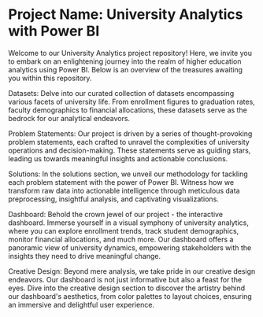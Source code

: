 # Project Name: University Analytics with Power BI
Welcome to our University Analytics project repository! Here, we invite you to embark on an enlightening journey into the realm of higher education analytics using Power BI. Below is an overview of the treasures awaiting you within this repository.

Datasets: Delve into our curated collection of datasets encompassing various facets of university life. From enrollment figures to graduation rates, faculty demographics to financial allocations, these datasets serve as the bedrock for our analytical endeavors.

Problem Statements: Our project is driven by a series of thought-provoking problem statements, each crafted to unravel the complexities of university operations and decision-making. These statements serve as guiding stars, leading us towards meaningful insights and actionable conclusions.

Solutions: In the solutions section, we unveil our methodology for tackling each problem statement with the power of Power BI. Witness how we transform raw data into actionable intelligence through meticulous data preprocessing, insightful analysis, and captivating visualizations.

Dashboard: Behold the crown jewel of our project - the interactive dashboard. Immerse yourself in a visual symphony of university analytics, where you can explore enrollment trends, track student demographics, monitor financial allocations, and much more. Our dashboard offers a panoramic view of university dynamics, empowering stakeholders with the insights they need to drive meaningful change.

Creative Design: Beyond mere analysis, we take pride in our creative design endeavors. Our dashboard is not just informative but also a feast for the eyes. Dive into the creative design section to discover the artistry behind our dashboard's aesthetics, from color palettes to layout choices, ensuring an immersive and delightful user experience.

